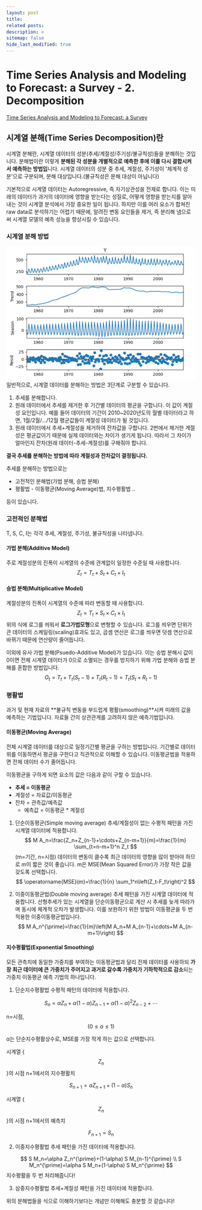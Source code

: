 ```yaml
---
layout: post
title: 
related posts:
description: >
sitemap: false
hide_last_modified: true
---
```


# Time Series Analysis and Modeling to Forecast: a Survey - 2. Decomposition

[Time Series Analysis and Modeling to Forecast: a Survey](https://arxiv.org/abs/2104.00164)

## 시계열 분해(Time Series Decomposition)란
시계열 분해란, 시계열 데이터의 성분(추세/계절성/주기성/불규칙성)들을 분해하는 것입니다. 분해법이란 이렇게 **분해된 각 성분을 개별적으로 예측한 후에 이를 다시 결합시켜서 예측하는 방법입**니다. 시계열 데이터의 성분 중 추세, 계절성, 주기성이 '체계적 성분'으로 구분되며, 분해 대상입니다.(불규칙성은 분해 대상이 아닙니다)

기본적으로 시계열 데이터는 Autoregressive, 즉 자기상관성을 전제로 합니다. 이는 미래의 데이터가 과거의 데이터에 영향을 받는다는 성질로, 어떻게 영향을 받는지를 알아내는 것이 시계열 분석에서 가장 중요한 일이 됩니다. 하지만 이를 여러 요소가 합쳐진 raw data로 분석하기는 어렵기 때문에, 알려진 변동 요인들을 제거, 즉 분리해 냄으로써 시계열 모델의 예측 성능을 향상시킬 수 있습니다.

### 시계열 분해 방법
![](/assets/img/TS/TS2/image.png)
일반적으로, 시계열 데이터를 분해하는 방법은 3단계로 구분할 수 있습니다.

1. 추세를 분해합니다.
2. 원래 데이터에서 추세를 제거한 후 기간별 데이터의 평균을 구합니다. 이 값이 계절성 요인입니다.
예를 들어 데이터의 기간이 2010~2020년도의 월별 데이터라고 하면, 1월/2월/.../12월 평균값들이 계절성 데이터가 될 것입니다.
3. 원래 데이터에서 추세+계절성을 제거하여 잔차값을 구합니다.
2번에서 제거한 계절성은 평균값이기 때문에 실제 데이터와는 차이가 생기게 됩니다.
따라서 그 차이가 얼마인지 잔차(원래 데이터-추세-계절성)를 구해줘야 합니다.

**결국 추세를 분해하는 방법에 따라 계절성과 잔차값이 결정됩니다.**

추세를 분해하는 방법으로는
- 고전적인 분해법(가법 분해, 승법 분해)
- 평활법 - 이동평균(Moving Average)법, 지수평활법 .. 

등이 있습니다. 

### 고전적인 분해법
T, S, C, I는 각각 추세, 계절성, 주기성, 불규칙성을 나타냅니다.
#### 가법 분해(Additive Model)
주로 계절성분의 진폭이 시계열의 수준에 관계없이 일정한 수준일 때 사용합니다.
$$
Z_t=T_t+S_t+C_t+I_t
$$
#### 승법 분해(Multiplicative Model)
계절성분의 진폭이 시계열의 수준에 따라 변동할 때 사용합니다.
$$
Z_t=T_t\times S_t\times C_t\times I_t
$$
위의 식에 로그를 씌워서 **로그가법모형**으로 변형할 수 있습니다. 로그를 씌우면 단위가 큰 데이터의 스케일링(scaling)효과도 있고, 곱셈 연산은 로그를 씌우면 덧셈 연산으로 바뀌기 때문에 연산량이 줄어듭니다.

이외에 유사 가법 분해(Psuedo-Additive Model)가 있습니다. 이는 승법 분해시 값이 0이면 전체 시계열 데이터가 0으로 소멸되는 경우를 방지하기 위해 가법 분해와 승법 분해를 혼합한 방법입니다.
$$
O_t=T_t+T_t\left(S_t-1\right)+T_t\left(R_t-1\right)=T_t\left(S_t+R_t-1\right)
$$


### 평활법
과거 및 현재 자료의 **불규칙 변동을 부드럽게 평활(smoothing)**시켜 미래의 값을 예측하는 기법입니다. 자료들 간의 상관관계를 고려하지 않은 예측기법입니다.
#### 이동평균(Moving Average)
전체 시계열 데이터를 대상으로 일정기간별 평균을 구하는 방법입니다.
기간별로 데이터 위를 이동하면서 평균을 구한다고 직관적으로 이해할 수 있습니다.
이동평균법을 적용하면 전체 데이터 수가 줄어듭니다.

이동평균을 구하게 되면 요소의 값은 다음과 같이 구할 수 있습니다.
- **추세 = 이동평균**
- 계절성 = 자료값/이동평균
- 잔차 = 관측값/예측값
  - 예측값 = 이동평균 * 계절성


1. 단순이동평균(Simple moving average)
추세/계절성이 없는 수평적 패턴을 가진 시계열 데이터에 적용합니다.
$$
M A_n=\frac{Z_n+Z_{n-1}+\cdots+Z_{n-m+1}}{m}=\frac{1}{m} \sum_{t=n-m+1}^n Z_t
$$
(m=기간, n=시점)
데이터의 변동이 클수록 최근 데이터의 영향을 많이 받아야 하므로 m이 짧은 것이 좋습니다.
m은 MSE(Mean Squared Error)가 가장 작은 값을 갖도록 선택합니다.
$$
\operatorname{MSE}(m)=\frac{1}{n} \sum_1^n\left(Z_t-F_t\right)^2
$$

2. 이중이동평균법(Double moving average)
추세 패턴을 가진 시계열 데이터에 적용합니다.
선형추세가 있는 시계열을 단순이동평균으로 계산 시 추세를 늦게 따라가며 동시에 체계적 오차가 발생합니다. 이를 보완하기 위한 방법이 이동평균을 두 번 적용한 이중이동평균법입니다.
$$
M A_n^{\prime}=\frac{1}{m}\left(M A_n+M A_{n-1}+\cdots+M A_{n-m+1}\right)
$$

#### 지수평활법(Exponential Smoothing)
모든 관측치에 동일한 가중치를 부여하는 이동평균법과 달리 전체 데이터를 사용하되 **가장 최근 데이터에 큰 가중치가 주어지고 과거로 갈수록 가중치가 기하학적으로 감소**되는 가중치 이동평균 예측 기법의 하나입니다.

1. 단순지수평활법
수평적 패턴의 데이터에 적용합니다.

$$
S_n=\alpha Z_n+\alpha(1-\alpha) Z_{n-1}+\alpha(1-\alpha)^2 Z_{n-2}+\cdots
$$

n=시점, $$(0\leq \alpha \leq 1)$$

α는 단순지수평활상수로, MSE를 가장 작게 하는 값으로 선택합니다.

시계열 {$$Z_n$$}의 시점 n+1에서의 지수평활치

$$
S_{n+1}=a Z_{n+1}+(1-\alpha) S_n
$$

시계열 {$$Z_n$$}의 시점 n+1에서의 예측치

$$
F_{n+1}=S_n
$$

2. 이중지수평활법
추세 패턴을 가진 데이터에 적용합니다.

$$
S M_n=\alpha Z_n^{\prime}+(1-\alpha) S M_{n-1}^{\prime} \\
S M_n^{\prime}=\alpha S M_n+(1-\alpha) S M_n^{\prime}
$$
지수평활을 두 번 처리해줍니다!

3. 삼중지수평활법
추세+계절성 패턴을 가진 데이터에 적용합니다.

위의 분해법들을 식으로 이해하기보다는 개념만 이해해도 충분할 것 같습니다!